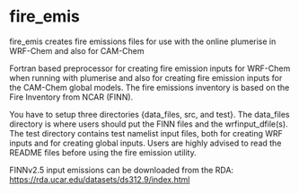 # fire_emis

fire_emis creates fire emissions files for use with the online plumerise in WRF-Chem and also for CAM-Chem

Fortran based preprocessor for creating fire emission inputs for WRF-Chem when running with plumerise and also for creating fire emission inputs for the CAM-Chem global models. The fire emissions inventory is based on the Fire Inventory from NCAR (FINN).

You have to setup three directories {data_files, src, and test}.  The data_files directory is where users should put the FINN files and the wrfinput_dfile(s). The test directory contains  test namelist input files, both for creating WRF inputs and  for creating global inputs. Users are highly advised to read the README files before using the fire emission utility.

FINNv2.5 input emissions can be downloaded from the RDA: https://rda.ucar.edu/datasets/ds312.9/index.html
